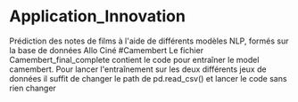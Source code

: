 # Application_Innovation
Prédiction des notes de films à l'aide de différents modèles NLP, formés sur la base de données Allo Ciné
#Camembert
Le fichier Camembert_final_complete contient le code pour entraîner le model camembert. Pour lancer l'entraînement sur les deux différents jeux de données il suffit de changer le path de pd.read_csv() et lancer le code sans rien changer
